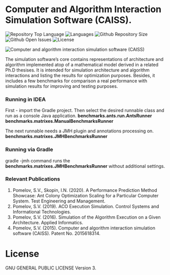 # Computer and Algorithm Interaction Simulation Software (CAISS).

![Repository Top Language](https://img.shields.io/github/languages/top/SergeyPomelov/CAISS)
![Languages](https://img.shields.io/github/languages/count/SergeyPomelov/CAISS)
![Github Repository Size](https://img.shields.io/github/repo-size/SergeyPomelov/CAISS)
![Github Open Issues](https://img.shields.io/github/issues/SergeyPomelov/CAISS)
![License](https://img.shields.io/badge/license-MIT-green)

![Computer and algorithm interaction simulation software (CAISS)](https://i.ibb.co/PD5B7By/web-performance-monitoring-101.jpg)

The simulation software’s core contains representations of architecture and algorithm implemented atop of a mathematical model derived in a related Ph.D thesises. It is intended for simulation architecture and algorithm interactions and listing the results for optimization purposes. Besides, it includes a few benchmarks for comparison a real performance with simulation results for improving and testing purposes. 

### Running in IDEA
First - import the Gradle project. Then select the desired runnable 
class and run as a console Java application.
**benchmarks.ants.run.AntsRunner
benchmarks.matrixes.ManualBenchmarksRunner**

The next runnable needs a JMH plugin and annotations processing on.
**benchmarks.matrixes.JMHBenchmarksRunner** 

### Running via Gradle
gradle -jmh command runs the 
**benchmarks.matrixes.JMHBenchmarksRunner** 
without additional settings.

### Relevant Publications
1. Pomelov, S.V., Skopin, I.N. (2020). A Performance Prediction Method Showcase: Ant Colony Optimization Scaling for a Particular Computer System. Test Engineering and Management.
2. Pomelov, S.V. (2019). ACO Execution Simulation. Control Systems and Informational Technologies.
3. Pomelov, S.V. (2016). Simulation of the Algorithm Execution on a Given Architecture. Applied Informatics.
4. Pomelov, S.V. (2015). Computer and algorithm interaction simulation software (CAISS). Patent No. 2015618314.

# License
GNU GENERAL PUBLIC LICENSE Version 3.
